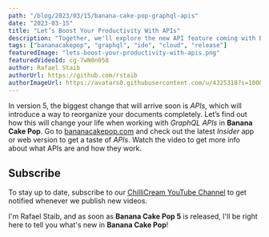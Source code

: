 ```yaml
---
path: "/blog/2023/03/15/banana-cake-pop-graphql-apis"
date: "2023-03-15"
title: "Let’s Boost Your Productivity With APIs"
description: "Together, we'll explore the new API feature coming with Banana Cake Pop 5 very soon."
tags: ["bananacakepop", "graphql", "ide", "cloud", "release"]
featuredImage: "lets-boost-your-productivity-with-apis.png"
featuredVideoId: cg-7wN0n058
author: Rafael Staib
authorUrl: https://github.com/rstaib
authorImageUrl: https://avatars0.githubusercontent.com/u/4325318?s=100&v=4
---
```


In version 5, the biggest change that will arrive soon is _APIs_, which will introduce a way to reorganize your documents completely. Let’s find out how this will change your life when working with _GraphQL_ _APIs_ in **Banana Cake Pop**. Go to [bananacakepop.com](https://bananacakepop.com) and check out the latest _Insider_ app or web version to get a taste of _APIs_. Watch the video to get more info about what APIs are and how they work.

## Subscribe

To stay up to date, subscribe to our [ChilliCream YouTube Channel](https://www.youtube.com/c/ChilliCream) to get notified whenever we publish new videos.

I'm Rafael Staib, and as soon as **Banana Cake Pop 5** is released, I'll be right here to tell you what's new in **Banana Cake Pop**!
